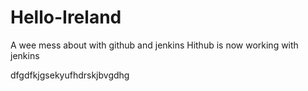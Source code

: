 # Hello-Ireland
A wee mess about with github and jenkins
Hithub is now working with jenkins


dfgdfkjgsekyufhdrskjbvgdhg
